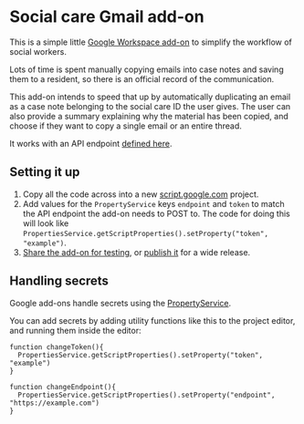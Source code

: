 # Social care Gmail add-on

This is a simple little [Google Workspace add-on](https://workspace.google.com/products/add-ons/) to simplify the workflow of social workers.

Lots of time is spent manually copying emails into case notes and saving them to a resident, so there is an official record of the communication.

This add-on intends to speed that up by automatically duplicating an email as a case note belonging to the social care ID the user gives. The user can also provide a summary explaining why the material has been copied, and choose if they want to copy a single email or an entire thread.

It works with an API endpoint [defined here](https://github.com/LBHackney-IT/lbh-core-pathway-pilot/blob/main/pages/api/gmail-add-on.ts).

## Setting it up

1. Copy all the code across into a new [script.google.com](https://script.google.com) project.
2. Add values for the `PropertyService` keys `endpoint` and `token` to match the API endpoint the add-on needs to POST to. The code for doing this will look like `PropertiesService.getScriptProperties().setProperty("token", "example")`.
3. [Share the add-on for testing](https://developers.google.com/apps-script/add-ons/how-tos/testing-editor-addons), or [publish it](https://developers.google.com/apps-script/add-ons/how-tos/publish-add-on-overview) for a wide release.

## Handling secrets

Google add-ons handle secrets using the [PropertyService](https://developers.google.com/apps-script/guides/properties).

You can add secrets by adding utility functions like this to the project editor, and running them inside the editor:

```
function changeToken(){
  PropertiesService.getScriptProperties().setProperty("token", "example")
}

function changeEndpoint(){
  PropertiesService.getScriptProperties().setProperty("endpoint", "https://example.com")
}
```
